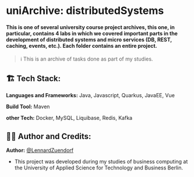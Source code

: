 # uniArchive: distributedSystems

#### This is one of several university course project archives, this one, in particular, contains 4 labs in which we covered important parts in the development of distributed systems and micro services (DB, REST, caching, events, etc.). Each folder contains an entire project.</h4>

> ℹ️
> This is an archive of tasks done as part of my studies.

## 🏗️ Tech Stack:</h2>

**Languages and Frameworks:** Java, Javascript, Quarkus, JavaEE, Vue

**Build Tool:** Maven

**other Tech:** Docker, MySQL, Liquibase, Redis, Kafka

## 👨‍💻 Author and Credits:</h2>

**Author:** [@LennardZuendorf](https://github.com/LennardZuendorf)

- This project was developed during my studies of business computing at the University of Applied Science for Technology and Business Berlin.
